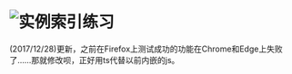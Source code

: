 # ![实例索引](http://www.fgm.cc/learn/)练习

(2017/12/28)更新，之前在Firefox上测试成功的功能在Chrome和Edge上失败了……那就修改呗，正好用ts代替以前内嵌的js。